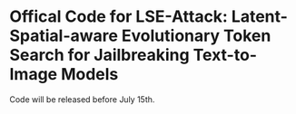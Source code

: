 # Offical Code for LSE-Attack: Latent-Spatial-aware Evolutionary Token Search for Jailbreaking Text-to-Image Models

Code will be released before July 15th.
